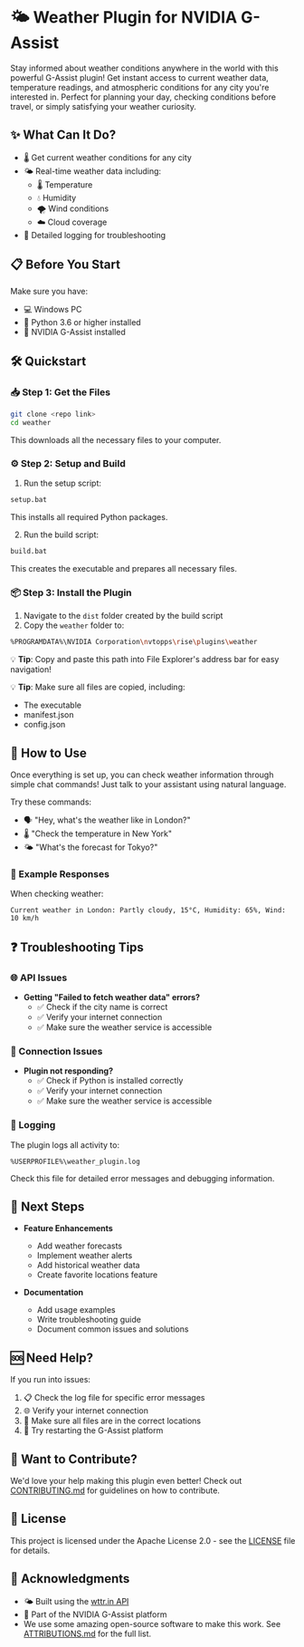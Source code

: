 # 🌤️ Weather Plugin for NVIDIA G-Assist

Stay informed about weather conditions anywhere in the world with this powerful G-Assist plugin! Get instant access to current weather data, temperature readings, and atmospheric conditions for any city you're interested in. Perfect for planning your day, checking conditions before travel, or simply satisfying your weather curiosity.

## ✨ What Can It Do?
- 🌡️ Get current weather conditions for any city
- 🌤️ Real-time weather data including:
  - 🌡️ Temperature
  - 💧 Humidity
  - 🌪️ Wind conditions
  - ☁️ Cloud coverage
- 📝 Detailed logging for troubleshooting

## 📋 Before You Start
Make sure you have:
- 💻 Windows PC
- 🐍 Python 3.6 or higher installed
- 🚀 NVIDIA G-Assist installed

## 🛠️ Quickstart

### 📥 Step 1: Get the Files
```bash
git clone <repo link>
cd weather
```
This downloads all the necessary files to your computer.

### ⚙️ Step 2: Setup and Build
1. Run the setup script:
```bash
setup.bat
```
This installs all required Python packages.

2. Run the build script:
```bash
build.bat
```
This creates the executable and prepares all necessary files.

### 📦 Step 3: Install the Plugin
1. Navigate to the `dist` folder created by the build script
2. Copy the `weather` folder to:
```bash
%PROGRAMDATA%\NVIDIA Corporation\nvtopps\rise\plugins\weather
```
💡 **Tip**: Copy and paste this path into File Explorer's address bar for easy navigation!

💡 **Tip**: Make sure all files are copied, including:
- The executable
- manifest.json
- config.json

## 💬 How to Use
Once everything is set up, you can check weather information through simple chat commands! Just talk to your assistant using natural language.

Try these commands:
- 🗣️ "Hey, what's the weather like in London?"
- 🌡️ "Check the temperature in New York"
- 🌤️ "What's the forecast for Tokyo?"

### 📝 Example Responses

When checking weather:
```text
Current weather in London: Partly cloudy, 15°C, Humidity: 65%, Wind: 10 km/h
```

## ❓ Troubleshooting Tips

### 🌐 API Issues
- **Getting "Failed to fetch weather data" errors?**
  - ✅ Check if the city name is correct
  - ✅ Verify your internet connection
  - ✅ Make sure the weather service is accessible

### 📡 Connection Issues
- **Plugin not responding?**
  - ✅ Check if Python is installed correctly
  - ✅ Verify your internet connection
  - ✅ Make sure the weather service is accessible

### 📝 Logging
The plugin logs all activity to:
```
%USERPROFILE%\weather_plugin.log
```
Check this file for detailed error messages and debugging information.

## 🚀 Next Steps
- **Feature Enhancements**
  - Add weather forecasts
  - Implement weather alerts
  - Add historical weather data
  - Create favorite locations feature

- **Documentation**
  - Add usage examples
  - Write troubleshooting guide
  - Document common issues and solutions

## 🆘 Need Help?
If you run into issues:
1. 📋 Check the log file for specific error messages
2. 🌐 Verify your internet connection
3. 📂 Make sure all files are in the correct locations
4. 🔄 Try restarting the G-Assist platform

## 👥 Want to Contribute?
We'd love your help making this plugin even better! Check out [CONTRIBUTING.md](CONTRIBUTING.md) for guidelines on how to contribute.

## 📄 License
This project is licensed under the Apache License 2.0 - see the [LICENSE](LICENSE) file for details.

## 🙏 Acknowledgments
- 🌤️ Built using the [wttr.in API](https://wttr.in/)
- 🚀 Part of the NVIDIA G-Assist platform
- We use some amazing open-source software to make this work. See [ATTRIBUTIONS.md](ATTRIBUTIONS.md) for the full list.
